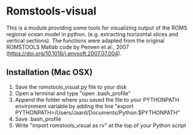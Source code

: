 # Romstools-visual

This is a module providing some tools for visualizing output of the ROMS regional ocean model in python. (e.g. extracting horizontal slices and vertical sections). The functions were adapted from the original ROMSTOOLS Matlab code by Penven et al., 2007 (https://doi.org/10.1016/j.envsoft.2007.07.004).

## Installation (Mac OSX)

1. Save the romstools_visual.py file to your disk
2. Open a terminal and type "open .bash_profile"
3. Append the folder where you saved the file to your PYTHONPATH environment variable by adding the line
   "export PYTHONPATH=/Users/Jaard/Documents/Python:$PYTHONPATH"
4. Save .bash_profile
5. Write "import romstools_visual as rv" at the top of your Python script
